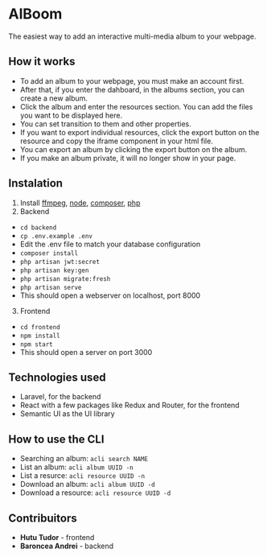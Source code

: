 # AlBoom
The easiest way to add an interactive multi-media album to your webpage.

## How it works

 - To add an album to your webpage, you must make an account first.
 - After that, if you enter the dahboard, in the albums section, you can create a new album.
 - Click the album and enter the resources section. You can add the files you want to be displayed here.
 - You can set transition to them and other properties.
 - If you want to export individual resources, click the export button on the resource and copy the iframe component in your html file.
 - You can export an album by clicking the export button on the album.
 - If you make an album private, it will no longer show in your page.

## Instalation

1. Install [ffmpeg](https://ffmpeg.org/), [node](https://nodejs.org/en/), [composer](https://getcomposer.org/), [php](http://php.net) 
2. Backend
  - `cd backend`
  - `cp .env.example .env`
  - Edit the .env file to match your database configuration
  - `composer install`
  - `php artisan jwt:secret`
  - `php artisan key:gen`
  - `php artisan migrate:fresh`
  - `php artisan serve`
  - This should open a webserver on localhost, port 8000

3. Frontend
  - `cd frontend`
  - `npm install`
  - `npm start`
  - This should open a server on port 3000

## Technologies used

- Laravel, for the backend
- React with a few packages like Redux and Router, for the frontend
- Semantic UI as the UI library

## How to use the CLI

- Searching an album: `acli search NAME`
- List an album: `acli album UUID -n`
- List a resurce: `acli resource UUID -n`
- Download an album: `acli album UUID -d`
- Download a resource: `acli resource UUID -d`

## Contribuitors

- **Hutu Tudor** - frontend
- **Baroncea Andrei** - backend